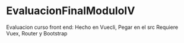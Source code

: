 # EvaluacionFinalModuloIV
Evaluacion curso front end:
Hecho en Vuecli, Pegar en el src
Requiere Vuex, Router y Bootstrap
